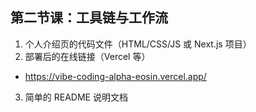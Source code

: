 ## 第二节课：工具链与工作流

1. 个人介绍页的代码文件（HTML/CSS/JS 或 Next.js 项目）
2. 部署后的在线链接（Vercel 等）

- https://vibe-coding-alpha-eosin.vercel.app/

3. 简单的 README 说明文档
